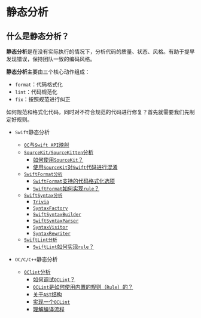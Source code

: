 # 静态分析
## 什么是静态分析？
**静态分析**是在没有实际执行的情况下，分析代码的质量、状态、风格。有助于提早发现错误，保持团队一致的编码风格。

**静态分析**主要由三个核心动作组成：
* `format`：代码格式化
* `lint`：代码规范化
* `fix`：按照规范进行纠正

如何规范和格式化代码，同时对不符合规范的代码进行修复？首先就需要我们先制定好规则。


- `Swift`静态分析
  - [`OC`与`Swift API`映射](../Swift/OC与Swift映射.md)
  - [`SourceKit/SourceKitten`分析](../Swift/SourceKit.md)
      - [如何使用`SourceKit`？](../Swift/LearnFromSourceKIt)
      - [使用`SourceKit`对`Swift`代码进行混淆](../Swift/SwiftObfuscate.md)
  - [`SwiftFormat分析`](../Swift/SwiftFormat.md)
      - [`SwiftFormat`支持的代码格式化选项](../Swift/SwiftFormat.md#swift-format文件)
      - [`SwiftFormat`如何实现`rule`？](../Swift/SwiftFormat.md#swift-format-rule)
  - [`SwiftSyntax分析`](../Swift/SwiftSyntax.md)
      - [`Trivia`](../Swift/SwiftSyntax.md#trivia)
      - [`SyntaxFactory`](../Swift/SwiftSyntax.md#syntaxfactory)
      - [`SwiftSyntaxBuilder`](../Swift/SwiftSyntax.md#swiftsyntaxbuilder)
      - [`SwiftSyntaxParser`](../Swift/SwiftSyntax.md#swiftsyntaxparser)
      - [`SyntaxVisitor`](../Swift/SwiftSyntax.md#syntaxvisitor)
      - [`SyntaxRewriter`](../Swift/SwiftSyntax.md#syntaxrewriter) 
  - [`SwiftLint分析`](../Swift/SwiftLint.md)
      - [`SwiftLint`如何实现`rule`？](../Swift/SwiftLint.md#在swiftlint中，如何实现一个-rule？)
     
- `OC/C/C++`静态分析
    - [`OClint`分析](../Clang/Clang-AST.md)
      - [如何调试`OCLint`？](../Clang/Clang-AST.md#一、如何调试oclint？)
      - [`OCLint`是如何使用内置的规则（`Rule`）的？](../Clang/Clang-AST.md#二、oclint是如何使用内置的规则（-rule）的？)
      - [关于`AST`结构](../Clang/Clang-AST.md#三、关于ast结构)
      - [实现一个`OCLint`](../Clang/Clang-AST.md#四、实现一个oclint)
      - [理解编译流程](../Clang/Clang-AST.md##五、理解编译流程)
  

